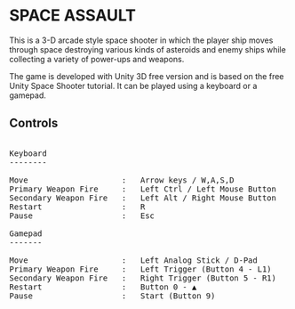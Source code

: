 ﻿SPACE ASSAULT
=============

This is a 3-D arcade style space shooter in which the player ship moves through space destroying various kinds of asteroids and enemy ships while collecting a variety of power-ups and weapons.

The game is developed with Unity 3D free version and is based on the free Unity Space Shooter tutorial. It can be played using a keyboard or a gamepad.

Controls
--------
<pre>

Keyboard
--------

Move					: 	Arrow keys / W,A,S,D
Primary Weapon Fire		: 	Left Ctrl / Left Mouse Button
Secondary Weapon Fire	: 	Left Alt / Right Mouse Button
Restart					:	R
Pause					:	Esc

Gamepad
-------

Move					: 	Left Analog Stick / D-Pad
Primary Weapon Fire		: 	Left Trigger (Button 4 - L1)
Secondary Weapon Fire	: 	Right Trigger (Button 5 - R1)
Restart					:	Button 0 - ▲
Pause					:	Start (Button 9)

</pre>